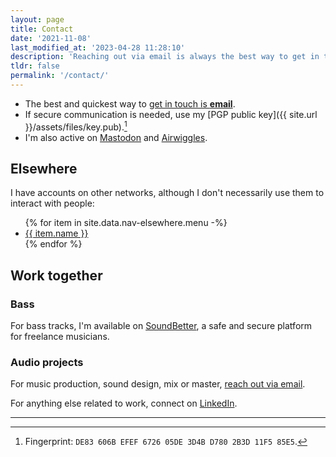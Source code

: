 ```yaml
---
layout: page
title: Contact
date: '2021-11-08'
last_modified_at: '2023-04-28 11:28:10'
description: 'Reaching out via email is always the best way to get in touch.'
tldr: false
permalink: '/contact/'
---
```

- The best and quickest way to [get in touch is **email**](mailto:hello@minutestomidnight.co.uk).
- If secure communication is needed, use my [PGP public key]({{ site.url }}/assets/files/key.pub).[^1]
- I'm also active on [Mastodon](https://indieweb.social/@m2m) and [Airwiggles](https://airwiggles.com).

## Elsewhere

I have accounts on other networks, although I don't necessarily use them to interact with people:

<ul>
{% for item in site.data.nav-elsewhere.menu -%}
  <li><a href="{{ item.link }}">{{ item.name }}</a></li>
{% endfor %}
</ul>

## Work together

<div class="notice">
  <h3>Bass</h3>
  <p>For bass tracks, I'm available on <a href="https://soundbetter.com/profiles/206552-simone-silvestroni">SoundBetter</a>, a safe and secure platform for freelance musicians.</p>
</div>
<div class="notice">
  <h3>Audio projects</h3>
  <p>For music production, sound design, mix or master, <a href="mailto:hello@minutestomidnight.co.uk">reach out via email</a>.</p>
</div>

For anything else related to work, connect on [LinkedIn](https://www.linkedin.com/in/simonesilvestroni/).

***

[^1]: Fingerprint: `DE83 606B EFEF 6726 05DE 3D4B D780 2B3D 11F5 85E5`.